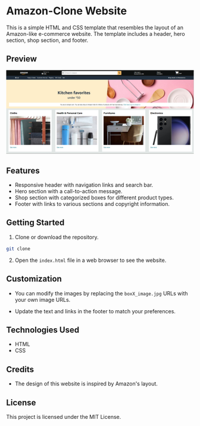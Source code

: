 # Amazon-Clone Website

This is a simple HTML and CSS template that resembles the layout of an Amazon-like e-commerce website. The template includes a header, hero section, shop section, and footer.

## Preview

![Website Preview](website_preview.png)

## Features

- Responsive header with navigation links and search bar.
- Hero section with a call-to-action message.
- Shop section with categorized boxes for different product types.
- Footer with links to various sections and copyright information.

## Getting Started

1. Clone or download the repository.

```bash
git clone 
```

2. Open the `index.html` file in a web browser to see the website.


## Customization

- You can modify the images by replacing the `boxX_image.jpg` URLs with your own image URLs.

- Update the text and links in the footer to match your preferences.

## Technologies Used

- HTML
- CSS

## Credits

- The design of this website is inspired by Amazon's layout.


## License

This project is licensed under the MIT License.